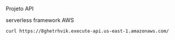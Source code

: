 Projeto API 

serverless framework AWS 

```bash
curl https://8ghetrhvik.execute-api.us-east-1.amazonaws.com/
```


